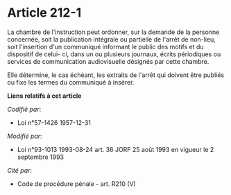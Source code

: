 # Article 212-1

La chambre de l'instruction peut ordonner, sur la demande de la personne concernée, soit la publication intégrale ou
partielle de l'arrêt de non-lieu, soit l'insertion d'un communiqué informant le public des motifs et du dispositif de celui-
ci, dans un ou plusieurs journaux, écrits périodiques ou services de communication audiovisuelle désignés par cette chambre.

Elle détermine, le cas échéant, les extraits de l'arrêt qui doivent être publiés ou fixe les termes du communiqué à insérer.

**Liens relatifs à cet article**

_Codifié par_:

  - Loi n°57-1426 1957-12-31

_Modifié par_:

  - Loi n°93-1013 1993-08-24 art. 36 JORF 25 août 1993 en vigueur le 2 septembre 1993

_Cité par_:

  - Code de procédure pénale - art. R210 (V)
